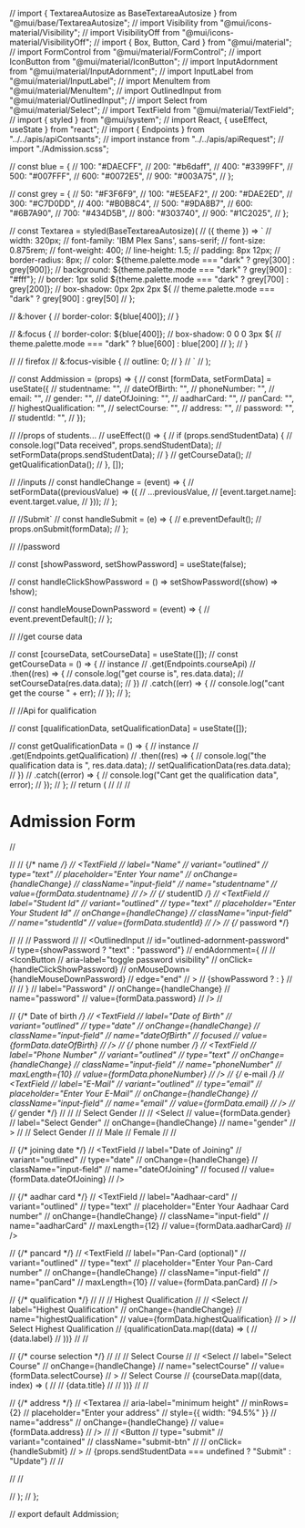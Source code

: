 // import { TextareaAutosize as BaseTextareaAutosize } from "@mui/base/TextareaAutosize";
// import Visibility from "@mui/icons-material/Visibility";
// import VisibilityOff from "@mui/icons-material/VisibilityOff";
// import { Box, Button, Card } from "@mui/material";
// import FormControl from "@mui/material/FormControl";
// import IconButton from "@mui/material/IconButton";
// import InputAdornment from "@mui/material/InputAdornment";
// import InputLabel from "@mui/material/InputLabel";
// import MenuItem from "@mui/material/MenuItem";
// import OutlinedInput from "@mui/material/OutlinedInput";
// import Select from "@mui/material/Select";
// import TextField from "@mui/material/TextField";
// import { styled } from "@mui/system";
// import React, { useEffect, useState } from "react";
// import { Endpoints } from "../../apis/apiContsants";
// import instance from "../../apis/apiRequest";
// import "./Admission.scss";

// const blue = {
//   100: "#DAECFF",
//   200: "#b6daff",
//   400: "#3399FF",
//   500: "#007FFF",
//   600: "#0072E5",
//   900: "#003A75",
// };

// const grey = {
//   50: "#F3F6F9",
//   100: "#E5EAF2",
//   200: "#DAE2ED",
//   300: "#C7D0DD",
//   400: "#B0B8C4",
//   500: "#9DA8B7",
//   600: "#6B7A90",
//   700: "#434D5B",
//   800: "#303740",
//   900: "#1C2025",
// };

// const Textarea = styled(BaseTextareaAutosize)(
//   ({ theme }) => `
//     width: 320px;
//     font-family: 'IBM Plex Sans', sans-serif;
//     font-size: 0.875rem;
//     font-weight: 400;
//     line-height: 1.5;
//     padding: 8px 12px;
//     border-radius: 8px;
//     color: ${theme.palette.mode === "dark" ? grey[300] : grey[900]};
//     background: ${theme.palette.mode === "dark" ? grey[900] : "#fff"};
//     border: 1px solid ${theme.palette.mode === "dark" ? grey[700] : grey[200]};
//     box-shadow: 0px 2px 2px ${
//       theme.palette.mode === "dark" ? grey[900] : grey[50]
//     };

//     &:hover {
//       border-color: ${blue[400]};
//     }

//     &:focus {
//       border-color: ${blue[400]};
//       box-shadow: 0 0 0 3px ${
//         theme.palette.mode === "dark" ? blue[600] : blue[200]
//       };
//     }

//     // firefox
//     &:focus-visible {
//       outline: 0;
//     }
//   `
// );

// const Addmission = (props) => {
//   const [formData, setFormData] = useState({
//     studentname: "",
//     dateOfBirth: "",
//     phoneNumber: "",
//     email: "",
//     gender: "",
//     dateOfJoining: "",
//     aadharCard: "",
//     panCard: "",
//     highestQualification: "",
//     selectCourse: "",
//     address: "",
//     password: "",
//     studentId: "",
//   });

//   //props of students...
//   useEffect(() => {
//     if (props.sendStudentData) {
//       console.log("Data received", props.sendStudentData);
//       setFormData(props.sendStudentData);
//     }
//     getCourseData();
//     getQualificationData();
//   }, []);

//   //inputs
//   const handleChange = (event) => {
//     setFormData((previousValue) => ({
//       ...previousValue,
//       [event.target.name]: event.target.value,
//     }));
//   };

//   //Submit`
//   const handleSubmit = (e) => {
//     e.preventDefault();
//     props.onSubmit(formData);
//   };

//   //password

//   const [showPassword, setShowPassword] = useState(false);

//   const handleClickShowPassword = () => setShowPassword((show) => !show);

//   const handleMouseDownPassword = (event) => {
//     event.preventDefault();
//   };

//   //get course data

//   const [courseData, setCourseData] = useState([]);
//   const getCourseData = () => {
//     instance
//       .get(Endpoints.courseApi)
//       .then((res) => {
//         console.log("get course is", res.data.data);
//         setCourseData(res.data.data);
//       })
//       .catch((err) => {
//         console.log("cant get the course " + err);
//       });
//   };

//   //Api for qualification

//   const [qualificationData, setQualificationData] = useState([]);

//   const getQualificationData = () => {
//     instance
//       .get(Endpoints.getQualification)
//       .then((res) => {
//         console.log("the qualification data is ", res.data.data);
//         setQualificationData(res.data.data);
//       })
//       .catch((error) => {
//         console.log("Cant get the qualification data", error);
//       });
//   };
//   return (
//     <Box>
//       <Card className="card">
//         <h1>Admission Form</h1>

//         <form onSubmit={handleSubmit}>
//           <Box className="input-group">
//             {/* name */}
//             <TextField
//               label="Name"
//               variant="outlined"
//               type="text"
//               placeholder="Enter Your name"
//               onChange={handleChange}
//               className="input-field"
//               name="studentname"
//               value={formData.studentname}
//             />
//             {/* studentID */}
//             <TextField
//               label="Student Id"
//               variant="outlined"
//               type="text"
//               placeholder="Enter Your Student Id"
//               onChange={handleChange}
//               className="input-field"
//               name="studentId"
//               value={formData.studentId}
//             />
//             {/* password */}

//             <FormControl variant="outlined" className="input-field">
//               <InputLabel htmlFor="outlined-adornment-password">
//                 Password
//               </InputLabel>
//               <OutlinedInput
//                 id="outlined-adornment-password"
//                 type={showPassword ? "text" : "password"}
//                 endAdornment={
//                   <InputAdornment position="end">
//                     <IconButton
//                       aria-label="toggle password visibility"
//                       onClick={handleClickShowPassword}
//                       onMouseDown={handleMouseDownPassword}
//                       edge="end"
//                     >
//                       {showPassword ? <VisibilityOff /> : <Visibility />}
//                     </IconButton>
//                   </InputAdornment>
//                 }
//                 label="Password"
//                 onChange={handleChange}
//                 name="password"
//                 value={formData.password}
//               />
//             </FormControl>

//             {/* Date of birth */}
//             <TextField
//               label="Date of Birth"
//               variant="outlined"
//               type="date"
//               onChange={handleChange}
//               className="input-field"
//               name="dateOfBirth"
//               focused
//               value={formData.dateOfBirth}
//             />
//             {/* phone number */}
//             <TextField
//               label="Phone Number"
//               variant="outlined"
//               type="text"
//               onChange={handleChange}
//               className="input-field"
//               name="phoneNumber"
//               maxLength={10}
//               value={formData.phoneNumber}
//             />
//             {/* e-mail */}
//             <TextField
//               label="E-Mail"
//               variant="outlined"
//               type="email"
//               placeholder="Enter Your E-Mail"
//               onChange={handleChange}
//               className="input-field"
//               name="email"
//               value={formData.email}
//             />
//             {/* gender */}
//             <FormControl className="input-field">
//               <InputLabel id="demo-simple-select-label">
//                 Select Gender
//               </InputLabel>
//               <Select
//                 value={formData.gender}
//                 label="Select Gender"
//                 onChange={handleChange}
//                 name="gender"
//               >
//                 <MenuItem value="" disabled>
//                   Select Gender
//                 </MenuItem>
//                 <MenuItem value="Male">Male</MenuItem>
//                 <MenuItem value="Female">Female</MenuItem>
//               </Select>
//             </FormControl>

//             {/* joining date */}
//             <TextField
//               label="Date of Joining"
//               variant="outlined"
//               type="date"
//               onChange={handleChange}
//               className="input-field"
//               name="dateOfJoining"
//               focused
//               value={formData.dateOfJoining}
//             />

//             {/* aadhar card */}
//             <TextField
//               label="Aadhaar-card"
//               variant="outlined"
//               type="text"
//               placeholder="Enter Your Aadhaar Card number"
//               onChange={handleChange}
//               className="input-field"
//               name="aadharCard"
//               maxLength={12}
//               value={formData.aadharCard}
//             />

//             {/* pancard */}
//             <TextField
//               label="Pan-Card (optional)"
//               variant="outlined"
//               type="text"
//               placeholder="Enter Your Pan-Card number"
//               onChange={handleChange}
//               className="input-field"
//               name="panCard"
//               maxLength={10}
//               value={formData.panCard}
//             />

//             {/* qualification */}
//             <FormControl className="input-field">
//               <InputLabel id="demo-simple-select-label">
//                 Highest Qualification
//               </InputLabel>
//               <Select
//                 label="Highest Qualification"
//                 onChange={handleChange}
//                 name="highestQualification"
//                 value={formData.highestQualification}
//               >
//                 <MenuItem disabled>Select Highest Qualification</MenuItem>
//                 {qualificationData.map((data) => (
//                   <MenuItem value={data.key}>{data.label}</MenuItem>
//                 ))}
//               </Select>
//             </FormControl>

//             {/* course selection */}
//             <FormControl className="input-field">
//               <InputLabel id="demo-simple-select-label">
//                 Select Course
//               </InputLabel>
//               <Select
//                 label="Select Course"
//                 onChange={handleChange}
//                 name="selectCourse"
//                 value={formData.selectCourse}
//               >
//                 <MenuItem disabled>Select Course</MenuItem>
//                 {courseData.map((data, index) => (
//                   <MenuItem value={data.title} key={index}>
//                     {data.title}
//                   </MenuItem>
//                 ))}
//               </Select>
//             </FormControl>

//             {/* address */}
//             <Textarea
//               aria-label="minimum height"
//               minRows={2}
//               placeholder="Enter your address"
//               style={{ width: "94.5%" }}
//               name="address"
//               onChange={handleChange}
//               value={formData.address}
//             />
//           </Box>
//           <Button
//             type="submit"
//             variant="contained"
//             className="submit-btn"
//             // onClick={handleSubmit}
//           >
//             {props.sendStudentData === undefined ? "Submit" : "Update"}
//           </Button>
//         </form>
//       </Card>
//     </Box>
//   );
// };

// export default Addmission;
